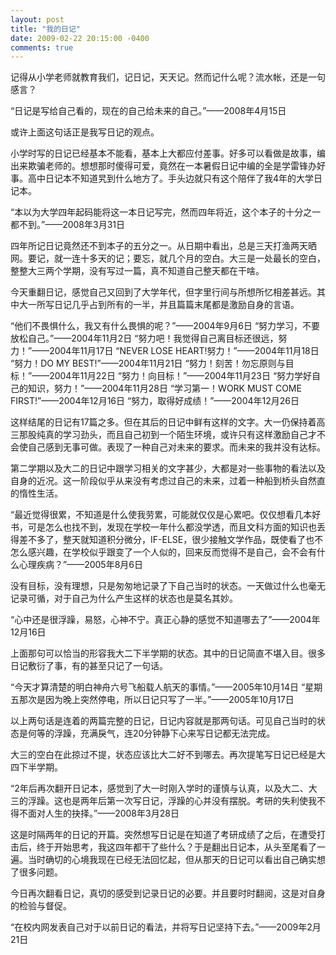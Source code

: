 ```yaml
---
layout: post
title: "我的日记"
date: 2009-02-22 20:15:00 -0400
comments: true
---
```

记得从小学老师就教育我们，记日记，天天记。然而记什么呢？流水帐，还是一句感言？

“日记是写给自己看的，现在的自己给未来的自己。”——2008年4月15日

或许上面这句话正是我写日记的观点。

小学时写的日记已经基本不能看，基本上大都应付差事。好多可以看做是故事，编出来欺骗老师的。想想那时傻得可爱，竟然在一本暑假日记中编的全是学雷锋办好事。高中日记本不知道旯到什么地方了。手头边就只有这个陪伴了我4年的大学日记本。

“本以为大学四年起码能将这一本日记写完，然而四年将近，这个本子的十分之一都不到。”——2008年3月31日

四年所记日记竟然还不到本子的五分之一。从日期中看出，总是三天打渔两天晒网。要记，就一连十多天的记；要忘，就几个月的空白。大三是一处最长的空白，整整大三两个学期，没有写过一篇，真不知道自己整天都在干啥。

今天重翻日记，感觉自己又回到了大学年代，但字里行间与所想所忆相差甚远。其中大一所写日记几乎占到所有的一半，并且篇篇末尾都是激励自身的言语。

“他们不畏惧什么，我又有什么畏惧的呢？”——2004年9月6日
“努力学习，不要放松自己。”——2004年11月2日
“努力吧！我觉得自己离目标还很远，努力！”——2004年11月17日
“NEVER LOSE HEART!努力！”——2004年11月18日
“努力！DO MY BEST!”——2004年11月21日
“努力！刻苦！勿忘原则与目标！”——2004年11月22日
“努力！向目标！”——2004年11月23日
“努力学好自己的知识，努力！”——2004年11月28日
“学习第一！WORK MUST COME FIRST!”——2004年12月16日
“努力，取得好成绩！”——2004年12月26日

这样结尾的日记有17篇之多。但在其后的日记中鲜有这样的文字。大一仍保持着高三那股纯真的学习劲头，而且自己初到一个陌生环境，或许只有这样激励自己才不会使自己感到无事可做。表现了一种自己对未来的要求。而未来的我并没有达标。

第二学期以及大二的日记中跟学习相关的文字甚少，大都是对一些事物的看法以及自身的近况。这一阶段似乎从来没有考虑过自己的未来，过着一种船到桥头自然直的惰性生活。

“最近觉得很累，不知道是什么使我劳累，可能就仅仅是心累吧。仅仅想看几本好书，可是怎么也找不到，发现在学校一年什么都没学透，而且文科方面的知识也丢得差不多了，整天就知道积分微分，IF-ELSE，很少接触文学作品，既使看了也不怎么感兴趣，在学校似乎跟变了一个人似的，回来反而觉得不是自己，会不会有什么心理疾病？”——2005年8月6日

没有目标，没有理想，只是匆匆地记录了下自己当时的状态。一天做过什么也毫无记录可循，对于自己为什么产生这样的状态也是莫名其妙。

“心中还是很浮躁，易怒，心神不宁。真正心静的感觉不知道哪去了”——2004年12月16日

上面那句可以恰当的形容我大二下半学期的状态。其中的日记简直不堪入目。很多日记敷衍了事，有的甚至只记了一句话。

“今天才算清楚的明白神舟六号飞船载人航天的事情。”——2005年10月14日
“星期五那次是因为晚上突然停电，所以日记只写了一半。”——2005年10月17日

以上两句话是连着的两篇完整的日记，日记内容就是那两句话。可见自己当时的状态是何等的浮躁，充满戾气，连20分钟静下心来写日记都无法完成。

大三的空白在此掠过不提，状态应该比大二好不到哪去。再次提笔写日记已经是大四下半学期。

“2年后再次翻开日记本，感觉到了大一时刚入学时的谨慎与认真，以及大二、大三的浮躁。这也是两年后第一次写日记，浮躁的心并没有摆脱。考研的失利使我不得不面对人生的抉择。”——2008年3月28日

这是时隔两年的日记的开篇。突然想写日记是在知道了考研成绩了之后，在遭受打击后，终于开始思考，我这四年都干了些什么？于是翻出日记本，从头至尾看了一遍。当时确切的心境我现在已经无法回忆起，但从那天的日记可以看出自己确实想了很多问题。

今日再次翻看日记，真切的感受到记录日记的必要。并且要时时翻阅，这是对自身的检验与督促。

“在校内网发表自己对于以前日记的看法，并将写日记坚持下去。”——2009年2月21日
